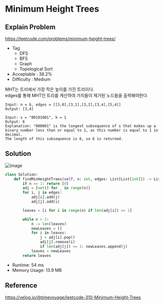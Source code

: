 # Minimum Height Trees

## Explain Problem

<https://leetcode.com/problems/minimum-height-trees/>

* Tag
  * DFS
  * BFS
  * Graph
  * Topological Sort
* Acceptable : 38.2%
* Difficulty : Medium

MHT는 트리에서 가장 작은 높이를 가진 트리이다.  
edges를 통해 MHT인 트리를 계산하여 가지들이 제거된 노드들을 출력해야한다.  

```plain
Input: n = 6, edges = [[3,0],[3,1],[3,2],[3,4],[5,4]]
Output: [3,4]
```

```plain
Input: s = "00101001", k = 1
Output: 6
Explanation: "000001" is the longest subsequence of s that makes up a binary number less than or equal to 1, as this number is equal to 1 in decimal.
The length of this subsequence is 6, so 6 is returned.
```

## Solution

![image](https://velog.velcdn.com/images%2Ftimevoyage%2Fpost%2Fa6908d52-8fef-4b9e-9b04-8f75ea7bc7fe%2F310_trim.png)



```python
class Solution:
    def findMinHeightTrees(self, n: int, edges: List[List[int]]) -> List[int]:
        if n == 1: return [0] 
        adj = [set() for _ in range(n)]
        for i, j in edges:
            adj[i].add(j)
            adj[j].add(i)

        leaves = [i for i in range(n) if len(adj[i]) == 1]

        while n > 2:
            n -= len(leaves)
            newLeaves = []
            for i in leaves:
                j = adj[i].pop()
                adj[j].remove(i)
                if len(adj[j]) == 1: newLeaves.append(j)
            leaves = newLeaves
        return leaves
```

* Runtime: 54 ms
* Memory Usage: 13.9 MB

## Reference

<https://velog.io/@timevoyage/leetcode-310-Minimum-Height-Trees>
